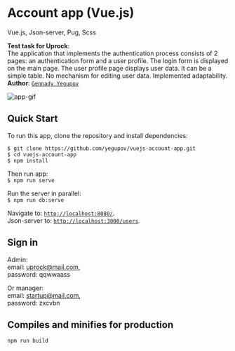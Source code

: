 # Account app (Vue.js)
Vue.js, Json-server, Pug, Scss

**Test task for Uprock**:  
The application that implements the authentication process consists of 2 pages: an authentication form and a user profile. The login form is displayed on the main page. The user profile page displays user data. It can be a simple table. No mechanism for editing user data. Implemented adaptability.    
**Author**: [`Gennady Yegupov`](https://github.com/yegupov)

![app-gif](https://user-images.githubusercontent.com/44179657/192278862-3fc9c7a3-8d7e-4313-b547-ef2d205fd366.gif)

## Quick Start
To run this app, clone the repository and install dependencies:

```
$ git clone https://github.com/yegupov/vuejs-account-app.git
$ cd vuejs-account-app
$ npm install
```

Then run app:  
`$ npm run serve`

Run the server in parallel:  
`$ npm run db:serve`

Navigate to: [`http://localhost:8080/`](http://localhost:8080/).  
Json-server to: [`http://localhost:3000/users`](http://localhost:3000/users).

## Sign in
Admin:  
email: uprock@mail.com,  
password: qqwwaass

Or manager:  
email: startup@mail.com,  
password: zxcvbn

## Compiles and minifies for production
```
npm run build
```
